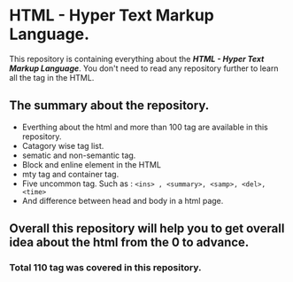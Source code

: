 # HTML - Hyper Text Markup Language.
This repository is containing everything about the ***HTML - Hyper Text Markup Language***. You don't need to read any repository further to  learn all the tag in the HTML.
## The summary about the repository.
* Everthing about the html and more than 100 tag are available in this repository.
*  Catagory wise tag list.
* sematic and non-semantic tag.
* Block and enline element in the HTML
*  mty tag and container tag.
*  Five uncommon tag. Such as :
              ```
                   <ins> , <summary>, <samp>, <del>, <time>
                   ```
 *  And difference between head and body in a html page.


## Overall this repository will help you to get overall idea about the html from the 0 to advance.

### Total 110 tag was covered in this repository.



